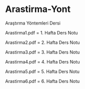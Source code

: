 # Arastirma-Yont

Araştırma Yöntemleri Dersi

Arastirma1.pdf = 1. Hafta Ders Notu

Arastirma2.pdf = 2. Hafta Ders Notu

Arastirma3.pdf = 3. Hafta Ders Notu

Arastirma4.pdf = 4. Hafta Ders Notu

Arastirma5.pdf = 5. Hafta Ders Notu

Arastirma6.pdf = 6. Hafta Ders Notu
